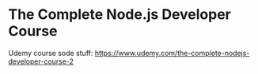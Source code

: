 # The Complete Node.js Developer Course   

Udemy course sode stuff: https://www.udemy.com/the-complete-nodejs-developer-course-2   
